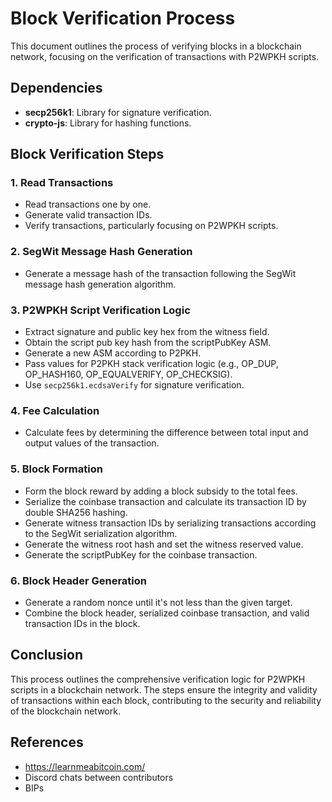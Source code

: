 # Block Verification Process

This document outlines the process of verifying blocks in a blockchain network, focusing on the verification of transactions with P2WPKH scripts.

## Dependencies
- **secp256k1**: Library for signature verification.
- **crypto-js**: Library for hashing functions.

## Block Verification Steps

### 1. Read Transactions
- Read transactions one by one.
- Generate valid transaction IDs.
- Verify transactions, particularly focusing on P2WPKH scripts.

### 2. SegWit Message Hash Generation
- Generate a message hash of the transaction following the SegWit message hash generation algorithm.

### 3. P2WPKH Script Verification Logic
- Extract signature and public key hex from the witness field.
- Obtain the script pub key hash from the scriptPubKey ASM.
- Generate a new ASM according to P2PKH.
- Pass values for P2PKH stack verification logic (e.g., OP_DUP, OP_HASH160, OP_EQUALVERIFY, OP_CHECKSIG).
- Use `secp256k1.ecdsaVerify` for signature verification.

### 4. Fee Calculation
- Calculate fees by determining the difference between total input and output values of the transaction.

### 5. Block Formation
- Form the block reward by adding a block subsidy to the total fees.
- Serialize the coinbase transaction and calculate its transaction ID by double SHA256 hashing.
- Generate witness transaction IDs by serializing transactions according to the SegWit serialization algorithm.
- Generate the witness root hash and set the witness reserved value.
- Generate the scriptPubKey for the coinbase transaction.

### 6. Block Header Generation
- Generate a random nonce until it's not less than the given target.
- Combine the block header, serialized coinbase transaction, and valid transaction IDs in the block.

## Conclusion
This process outlines the comprehensive verification logic for P2WPKH scripts in a blockchain network. The steps ensure the integrity and validity of transactions within each block, contributing to the security and reliability of the blockchain network.

## References
- https://learnmeabitcoin.com/
- Discord chats between contributors
- BIPs
